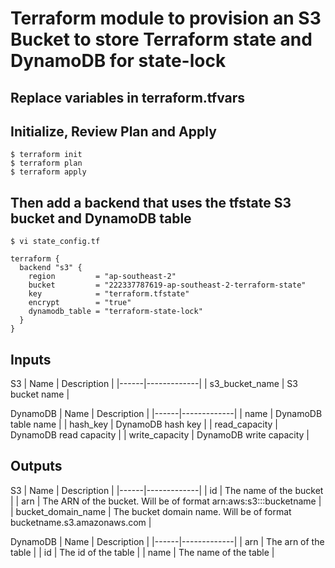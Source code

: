 # Terraform module to provision an S3 Bucket to store Terraform state and DynamoDB for state-lock

## Replace variables in terraform.tfvars

## Initialize, Review Plan and Apply
```
$ terraform init
$ terraform plan
$ terraform apply
```

## Then add a backend that uses the tfstate S3 bucket and DynamoDB table
```
$ vi state_config.tf
```
```
terraform {
  backend "s3" {
    region         = "ap-southeast-2"
    bucket         = "222337787619-ap-southeast-2-terraform-state"
    key            = "terraform.tfstate"
    encrypt        = "true"
    dynamodb_table = "terraform-state-lock"
  }
}
```

## Inputs
S3
| Name | Description |
|------|-------------|
| s3_bucket_name | S3 bucket name |
 
DynamoDB
| Name | Description |
|------|-------------|
| name | DynamoDB table name |
| hash_key | DynamoDB hash key |
| read_capacity | DynamoDB read capacity |
| write_capacity | DynamoDB write capacity |

## Outputs
S3
| Name | Description |
|------|-------------|
| id | The name of the bucket |
| arn | The ARN of the bucket. Will be of format arn:aws:s3:::bucketname |
| bucket_domain_name | The bucket domain name. Will be of format bucketname.s3.amazonaws.com |

DynamoDB
| Name | Description |
|------|-------------|
| arn | The arn of the table |
| id | The id of the table |
| name | The name of the table |